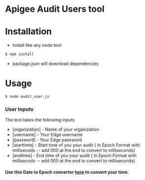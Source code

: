 # Apigee Audit Users tool

# Installation

  - Install like any node tool
  ```sh
  $ npm install
  ````
  - package.json will download dependencies

# Usage
```sh
$ node audit_user.js
````

### User Inputs

The tool takes the following inputs

* [organization] - Name of your organization
* [username] - Your Edge username
* [password] - Your Edge password
* [starttime] - Start time of you your audit ( In Epoch Format with millisecods -- add 000 at the end to convert to milliseconds)
* [endtime] - End time of you your audit ( In Epoch Format with millisecods -- add 000 at the end to convert to milliseconds)

 #### Use this Date to Epoch converter [here](https://www.epochconverter.com/) to convert your time.

